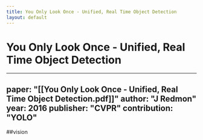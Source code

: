 ```yaml
---
title: You Only Look Once - Unified, Real Time Object Detection
layout: default
---
```


# You Only Look Once - Unified, Real Time Object Detection

---
paper: "[[You Only Look Once - Unified, Real Time Object Detection.pdf]]"
author: "J Redmon"
year: 2016
publisher: "CVPR"
contribution: "YOLO"
---
##vision 